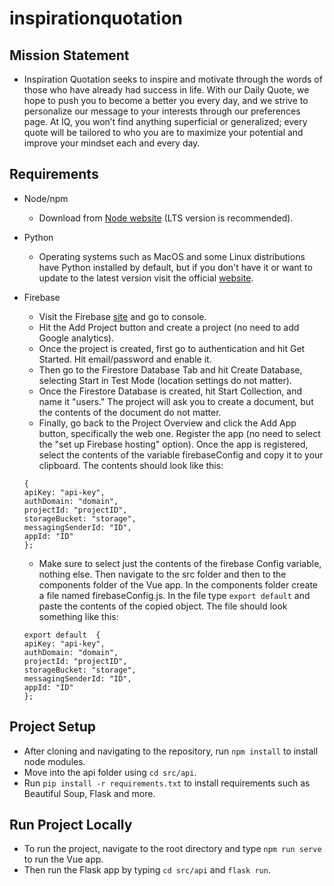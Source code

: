 # inspirationquotation

## Mission Statement
* Inspiration Quotation seeks to inspire and motivate through the words of those who have already had success in life. With our Daily Quote, we hope to push you to become a better you every day, and we strive to personalize our message to your interests through our preferences page. At IQ, you won’t find anything superficial or generalized; every quote will be tailored to who you are to maximize your potential and improve your mindset each and every day.

## Requirements
* Node/npm
	* Download from [Node website](https://nodejs.org/en/) (LTS version is recommended).
* Python 
	* Operating systems such as MacOS and some Linux distributions have Python installed by default, but if you don't have it or want to update to the latest version visit the official [website](https://www.python.org/downloads/).
* Firebase
    * Visit the Firebase [site](https://firebase.google.com/) and go to console.
	* Hit the Add Project button and create a project (no need to add Google analytics).
	* Once the project is created, first go to authentication and hit Get Started. Hit email/password and enable it.
	* Then go to the Firestore Database Tab and hit Create Database, selecting Start in Test Mode (location settings do not matter).
	* Once the Firestore Database is created, hit Start Collection, and name it "users." The project will ask you to create a document, but the contents of the document do not matter.
	* Finally, go back to the Project Overview and click the Add App button, specifically the web one. Register the app (no need to select the "set up Firebase hosting" option). Once the app is registered, select the contents of the variable firebaseConfig and copy it to your clipboard. The contents should look like this:

	```
	{
	apiKey: "api-key",
	authDomain: "domain",
	projectId: "projectID",
	storageBucket: "storage",
	messagingSenderId: "ID",
	appId: "ID"
	};
	```
	* Make sure to select just the contents of the firebase Config variable, nothing else. Then navigate to the src folder and then to the components folder of the Vue app. In the components folder create a file named firebaseConfig.js. In the file type ```export default``` and paste the contents of the copied object. The file should look something like this:

	```
	export default  {
	apiKey: "api-key",
	authDomain: "domain",
	projectId: "projectID",
	storageBucket: "storage",
	messagingSenderId: "ID",
	appId: "ID"
	};
	```

## Project Setup
* After cloning and navigating to the repository, run ```npm install``` to install node modules.
* Move into the api folder using ```cd src/api```.
* Run ```pip install -r requirements.txt``` to install requirements such as Beautiful Soup, Flask and more.

## Run Project Locally
* To run the project, navigate to the root directory and type ```npm run serve``` to run the Vue app.
* Then run the Flask app by typing ```cd src/api``` and ```flask run```.